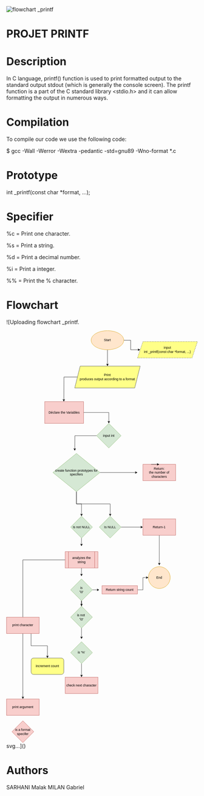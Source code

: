 ![flowchart _printf](https://github.com/MadMartigan3/holbertonschool-printf/assets/105434715/12762314-ce62-4181-8731-c379f549d60d)
# PROJET PRINTF


# Description

In C language, printf() function is used to print formatted output to the standard output stdout (which is generally the console screen).  The printf function is a part of the C standard library <stdio.h> and it can allow formatting the output in numerous ways.

# Compilation

To compile our code we use the following code:

$ gcc -Wall -Werror -Wextra -pedantic -std=gnu89 -Wno-format *.c

# Prototype

 int _printf(const char *format, ...);

# Specifier


%c = Print one character.

%s = Print a string.

%d = Print a decimal number.

%i = Print a integer.

%% = Print the % character.

# Flowchart


![Uploading flowchart _printf.<?xml version="1.0" encoding="UTF-8"?>
<!-- Do not edit this file with editors other than draw.io -->
<!DOCTYPE svg PUBLIC "-//W3C//DTD SVG 1.1//EN" "http://www.w3.org/Graphics/SVG/1.1/DTD/svg11.dtd">
<svg xmlns="http://www.w3.org/2000/svg" xmlns:xlink="http://www.w3.org/1999/xlink" version="1.1" width="701px" height="1511px" viewBox="-0.5 -0.5 701 1511" content="&lt;mxfile host=&quot;app.diagrams.net&quot; modified=&quot;2023-11-23T22:26:04.741Z&quot; agent=&quot;Mozilla/5.0 (Windows NT 10.0; Win64; x64) AppleWebKit/537.36 (KHTML, like Gecko) Chrome/119.0.0.0 Safari/537.36 Edg/119.0.0.0&quot; etag=&quot;bLP34UF-XtNXGeygPslQ&quot; version=&quot;22.1.3&quot; type=&quot;device&quot;&gt;&#10;  &lt;diagram name=&quot;Page-1&quot; id=&quot;Ap1JrtzHKQh4gSKqBTZx&quot;&gt;&#10;    &lt;mxGraphModel dx=&quot;1453&quot; dy=&quot;732&quot; grid=&quot;1&quot; gridSize=&quot;10&quot; guides=&quot;1&quot; tooltips=&quot;1&quot; connect=&quot;1&quot; arrows=&quot;1&quot; fold=&quot;1&quot; page=&quot;1&quot; pageScale=&quot;1&quot; pageWidth=&quot;827&quot; pageHeight=&quot;1169&quot; math=&quot;0&quot; shadow=&quot;0&quot;&gt;&#10;      &lt;root&gt;&#10;        &lt;mxCell id=&quot;0&quot; /&gt;&#10;        &lt;mxCell id=&quot;1&quot; parent=&quot;0&quot; /&gt;&#10;        &lt;mxCell id=&quot;BVkZTpYQEjEBbswBBllR-4&quot; value=&quot;&quot; style=&quot;edgeStyle=orthogonalEdgeStyle;rounded=0;orthogonalLoop=1;jettySize=auto;html=1;&quot; edge=&quot;1&quot; parent=&quot;1&quot; source=&quot;BVkZTpYQEjEBbswBBllR-2&quot; target=&quot;BVkZTpYQEjEBbswBBllR-3&quot;&gt;&#10;          &lt;mxGeometry relative=&quot;1&quot; as=&quot;geometry&quot; /&gt;&#10;        &lt;/mxCell&gt;&#10;        &lt;mxCell id=&quot;BVkZTpYQEjEBbswBBllR-15&quot; style=&quot;edgeStyle=orthogonalEdgeStyle;rounded=0;orthogonalLoop=1;jettySize=auto;html=1;&quot; edge=&quot;1&quot; parent=&quot;1&quot;&gt;&#10;          &lt;mxGeometry relative=&quot;1&quot; as=&quot;geometry&quot;&gt;&#10;            &lt;mxPoint x=&quot;390&quot; y=&quot;130&quot; as=&quot;targetPoint&quot; /&gt;&#10;            &lt;mxPoint x=&quot;390&quot; y=&quot;60&quot; as=&quot;sourcePoint&quot; /&gt;&#10;          &lt;/mxGeometry&gt;&#10;        &lt;/mxCell&gt;&#10;        &lt;mxCell id=&quot;BVkZTpYQEjEBbswBBllR-2&quot; value=&quot;Start&quot; style=&quot;ellipse;whiteSpace=wrap;html=1;fillColor=#ffe6cc;strokeColor=#d79b00;&quot; vertex=&quot;1&quot; parent=&quot;1&quot;&gt;&#10;          &lt;mxGeometry x=&quot;330&quot; width=&quot;120&quot; height=&quot;70&quot; as=&quot;geometry&quot; /&gt;&#10;        &lt;/mxCell&gt;&#10;        &lt;mxCell id=&quot;BVkZTpYQEjEBbswBBllR-3&quot; value=&quot;input &amp;lt;br&amp;gt;int _printf(const char *format, ...)&quot; style=&quot;shape=parallelogram;perimeter=parallelogramPerimeter;whiteSpace=wrap;html=1;fixedSize=1;dashed=1;fillColor=#ffff88;strokeColor=#36393d;&quot; vertex=&quot;1&quot; parent=&quot;1&quot;&gt;&#10;          &lt;mxGeometry x=&quot;500&quot; y=&quot;40&quot; width=&quot;220&quot; height=&quot;60&quot; as=&quot;geometry&quot; /&gt;&#10;        &lt;/mxCell&gt;&#10;        &lt;mxCell id=&quot;BVkZTpYQEjEBbswBBllR-19&quot; style=&quot;edgeStyle=orthogonalEdgeStyle;rounded=0;orthogonalLoop=1;jettySize=auto;html=1;&quot; edge=&quot;1&quot; parent=&quot;1&quot; source=&quot;BVkZTpYQEjEBbswBBllR-5&quot;&gt;&#10;          &lt;mxGeometry relative=&quot;1&quot; as=&quot;geometry&quot;&gt;&#10;            &lt;mxPoint x=&quot;270&quot; y=&quot;439.9999999999998&quot; as=&quot;targetPoint&quot; /&gt;&#10;          &lt;/mxGeometry&gt;&#10;        &lt;/mxCell&gt;&#10;        &lt;mxCell id=&quot;BVkZTpYQEjEBbswBBllR-5&quot; value=&quot;input int&quot; style=&quot;rhombus;whiteSpace=wrap;html=1;fillColor=#d5e8d4;strokeColor=#82b366;&quot; vertex=&quot;1&quot; parent=&quot;1&quot;&gt;&#10;          &lt;mxGeometry x=&quot;350&quot; y=&quot;340&quot; width=&quot;90&quot; height=&quot;90&quot; as=&quot;geometry&quot; /&gt;&#10;        &lt;/mxCell&gt;&#10;        &lt;mxCell id=&quot;BVkZTpYQEjEBbswBBllR-16&quot; style=&quot;edgeStyle=orthogonalEdgeStyle;rounded=0;orthogonalLoop=1;jettySize=auto;html=1;&quot; edge=&quot;1&quot; parent=&quot;1&quot; source=&quot;BVkZTpYQEjEBbswBBllR-6&quot;&gt;&#10;          &lt;mxGeometry relative=&quot;1&quot; as=&quot;geometry&quot;&gt;&#10;            &lt;mxPoint x=&quot;230&quot; y=&quot;260&quot; as=&quot;targetPoint&quot; /&gt;&#10;          &lt;/mxGeometry&gt;&#10;        &lt;/mxCell&gt;&#10;        &lt;mxCell id=&quot;BVkZTpYQEjEBbswBBllR-6&quot; value=&quot;Print &amp;lt;br&amp;gt;produces output according to a format&quot; style=&quot;shape=parallelogram;perimeter=parallelogramPerimeter;whiteSpace=wrap;html=1;fixedSize=1;fillColor=#ffff88;strokeColor=#36393d;&quot; vertex=&quot;1&quot; parent=&quot;1&quot;&gt;&#10;          &lt;mxGeometry x=&quot;270&quot; y=&quot;130&quot; width=&quot;240&quot; height=&quot;80&quot; as=&quot;geometry&quot; /&gt;&#10;        &lt;/mxCell&gt;&#10;        &lt;mxCell id=&quot;BVkZTpYQEjEBbswBBllR-12&quot; style=&quot;edgeStyle=orthogonalEdgeStyle;rounded=0;orthogonalLoop=1;jettySize=auto;html=1;&quot; edge=&quot;1&quot; parent=&quot;1&quot; source=&quot;BVkZTpYQEjEBbswBBllR-7&quot; target=&quot;BVkZTpYQEjEBbswBBllR-13&quot;&gt;&#10;          &lt;mxGeometry relative=&quot;1&quot; as=&quot;geometry&quot;&gt;&#10;            &lt;mxPoint x=&quot;400&quot; y=&quot;650&quot; as=&quot;targetPoint&quot; /&gt;&#10;          &lt;/mxGeometry&gt;&#10;        &lt;/mxCell&gt;&#10;        &lt;mxCell id=&quot;BVkZTpYQEjEBbswBBllR-21&quot; style=&quot;edgeStyle=orthogonalEdgeStyle;rounded=0;orthogonalLoop=1;jettySize=auto;html=1;&quot; edge=&quot;1&quot; parent=&quot;1&quot; source=&quot;BVkZTpYQEjEBbswBBllR-7&quot;&gt;&#10;          &lt;mxGeometry relative=&quot;1&quot; as=&quot;geometry&quot;&gt;&#10;            &lt;mxPoint x=&quot;500&quot; y=&quot;520&quot; as=&quot;targetPoint&quot; /&gt;&#10;          &lt;/mxGeometry&gt;&#10;        &lt;/mxCell&gt;&#10;        &lt;mxCell id=&quot;BVkZTpYQEjEBbswBBllR-37&quot; style=&quot;edgeStyle=orthogonalEdgeStyle;rounded=0;orthogonalLoop=1;jettySize=auto;html=1;&quot; edge=&quot;1&quot; parent=&quot;1&quot; source=&quot;BVkZTpYQEjEBbswBBllR-7&quot; target=&quot;BVkZTpYQEjEBbswBBllR-36&quot;&gt;&#10;          &lt;mxGeometry relative=&quot;1&quot; as=&quot;geometry&quot; /&gt;&#10;        &lt;/mxCell&gt;&#10;        &lt;mxCell id=&quot;BVkZTpYQEjEBbswBBllR-7&quot; value=&quot;create function prototypes for specifers&quot; style=&quot;rhombus;whiteSpace=wrap;html=1;fillColor=#d5e8d4;strokeColor=#82b366;&quot; vertex=&quot;1&quot; parent=&quot;1&quot;&gt;&#10;          &lt;mxGeometry x=&quot;190&quot; y=&quot;450&quot; width=&quot;172.5&quot; height=&quot;140&quot; as=&quot;geometry&quot; /&gt;&#10;        &lt;/mxCell&gt;&#10;        &lt;mxCell id=&quot;BVkZTpYQEjEBbswBBllR-17&quot; style=&quot;edgeStyle=orthogonalEdgeStyle;rounded=0;orthogonalLoop=1;jettySize=auto;html=1;entryX=0.5;entryY=0;entryDx=0;entryDy=0;&quot; edge=&quot;1&quot; parent=&quot;1&quot; source=&quot;BVkZTpYQEjEBbswBBllR-9&quot; target=&quot;BVkZTpYQEjEBbswBBllR-5&quot;&gt;&#10;          &lt;mxGeometry relative=&quot;1&quot; as=&quot;geometry&quot; /&gt;&#10;        &lt;/mxCell&gt;&#10;        &lt;mxCell id=&quot;BVkZTpYQEjEBbswBBllR-9&quot; value=&quot;Déclare the Variables&quot; style=&quot;rounded=0;whiteSpace=wrap;html=1;fillColor=#f8cecc;strokeColor=#b85450;&quot; vertex=&quot;1&quot; parent=&quot;1&quot;&gt;&#10;          &lt;mxGeometry x=&quot;160&quot; y=&quot;260&quot; width=&quot;142.5&quot; height=&quot;80&quot; as=&quot;geometry&quot; /&gt;&#10;        &lt;/mxCell&gt;&#10;        &lt;mxCell id=&quot;BVkZTpYQEjEBbswBBllR-24&quot; style=&quot;edgeStyle=orthogonalEdgeStyle;rounded=0;orthogonalLoop=1;jettySize=auto;html=1;exitX=1;exitY=0.5;exitDx=0;exitDy=0;&quot; edge=&quot;1&quot; parent=&quot;1&quot; source=&quot;BVkZTpYQEjEBbswBBllR-13&quot;&gt;&#10;          &lt;mxGeometry relative=&quot;1&quot; as=&quot;geometry&quot;&gt;&#10;            &lt;mxPoint x=&quot;520&quot; y=&quot;720.0952380952381&quot; as=&quot;targetPoint&quot; /&gt;&#10;          &lt;/mxGeometry&gt;&#10;        &lt;/mxCell&gt;&#10;        &lt;mxCell id=&quot;BVkZTpYQEjEBbswBBllR-13&quot; value=&quot;Is NULL&quot; style=&quot;rhombus;whiteSpace=wrap;html=1;fillColor=#d5e8d4;strokeColor=#82b366;&quot; vertex=&quot;1&quot; parent=&quot;1&quot;&gt;&#10;          &lt;mxGeometry x=&quot;360&quot; y=&quot;680&quot; width=&quot;80&quot; height=&quot;80&quot; as=&quot;geometry&quot; /&gt;&#10;        &lt;/mxCell&gt;&#10;        &lt;mxCell id=&quot;BVkZTpYQEjEBbswBBllR-14&quot; value=&quot;Return:&amp;lt;br&amp;gt;the number of characters&quot; style=&quot;rounded=0;whiteSpace=wrap;html=1;fillColor=#f8cecc;strokeColor=#b85450;&quot; vertex=&quot;1&quot; parent=&quot;1&quot;&gt;&#10;          &lt;mxGeometry x=&quot;520&quot; y=&quot;490&quot; width=&quot;120&quot; height=&quot;60&quot; as=&quot;geometry&quot; /&gt;&#10;        &lt;/mxCell&gt;&#10;        &lt;mxCell id=&quot;BVkZTpYQEjEBbswBBllR-20&quot; style=&quot;edgeStyle=orthogonalEdgeStyle;rounded=0;orthogonalLoop=1;jettySize=auto;html=1;exitX=0.25;exitY=0;exitDx=0;exitDy=0;entryX=0.5;entryY=0;entryDx=0;entryDy=0;&quot; edge=&quot;1&quot; parent=&quot;1&quot; source=&quot;BVkZTpYQEjEBbswBBllR-14&quot; target=&quot;BVkZTpYQEjEBbswBBllR-14&quot;&gt;&#10;          &lt;mxGeometry relative=&quot;1&quot; as=&quot;geometry&quot; /&gt;&#10;        &lt;/mxCell&gt;&#10;        &lt;mxCell id=&quot;BVkZTpYQEjEBbswBBllR-44&quot; style=&quot;edgeStyle=orthogonalEdgeStyle;rounded=0;orthogonalLoop=1;jettySize=auto;html=1;&quot; edge=&quot;1&quot; parent=&quot;1&quot; source=&quot;BVkZTpYQEjEBbswBBllR-22&quot;&gt;&#10;          &lt;mxGeometry relative=&quot;1&quot; as=&quot;geometry&quot;&gt;&#10;            &lt;mxPoint x=&quot;580&quot; y=&quot;860&quot; as=&quot;targetPoint&quot; /&gt;&#10;          &lt;/mxGeometry&gt;&#10;        &lt;/mxCell&gt;&#10;        &lt;mxCell id=&quot;BVkZTpYQEjEBbswBBllR-22&quot; value=&quot;Return-1&quot; style=&quot;rounded=0;whiteSpace=wrap;html=1;fillColor=#f8cecc;strokeColor=#b85450;&quot; vertex=&quot;1&quot; parent=&quot;1&quot;&gt;&#10;          &lt;mxGeometry x=&quot;520&quot; y=&quot;690&quot; width=&quot;120&quot; height=&quot;60&quot; as=&quot;geometry&quot; /&gt;&#10;        &lt;/mxCell&gt;&#10;        &lt;mxCell id=&quot;BVkZTpYQEjEBbswBBllR-28&quot; value=&quot;End&quot; style=&quot;ellipse;whiteSpace=wrap;html=1;aspect=fixed;fillColor=#ffe6cc;strokeColor=#d79b00;&quot; vertex=&quot;1&quot; parent=&quot;1&quot;&gt;&#10;          &lt;mxGeometry x=&quot;540&quot; y=&quot;865&quot; width=&quot;80&quot; height=&quot;80&quot; as=&quot;geometry&quot; /&gt;&#10;        &lt;/mxCell&gt;&#10;        &lt;mxCell id=&quot;BVkZTpYQEjEBbswBBllR-39&quot; style=&quot;edgeStyle=orthogonalEdgeStyle;rounded=0;orthogonalLoop=1;jettySize=auto;html=1;exitX=0.5;exitY=1;exitDx=0;exitDy=0;&quot; edge=&quot;1&quot; parent=&quot;1&quot; source=&quot;BVkZTpYQEjEBbswBBllR-33&quot;&gt;&#10;          &lt;mxGeometry relative=&quot;1&quot; as=&quot;geometry&quot;&gt;&#10;            &lt;mxPoint x=&quot;294.80952380952374&quot; y=&quot;900&quot; as=&quot;targetPoint&quot; /&gt;&#10;          &lt;/mxGeometry&gt;&#10;        &lt;/mxCell&gt;&#10;        &lt;mxCell id=&quot;BVkZTpYQEjEBbswBBllR-56&quot; style=&quot;edgeStyle=orthogonalEdgeStyle;rounded=0;orthogonalLoop=1;jettySize=auto;html=1;&quot; edge=&quot;1&quot; parent=&quot;1&quot; source=&quot;BVkZTpYQEjEBbswBBllR-33&quot; target=&quot;BVkZTpYQEjEBbswBBllR-57&quot;&gt;&#10;          &lt;mxGeometry relative=&quot;1&quot; as=&quot;geometry&quot;&gt;&#10;            &lt;mxPoint x=&quot;80&quot; y=&quot;1380&quot; as=&quot;targetPoint&quot; /&gt;&#10;          &lt;/mxGeometry&gt;&#10;        &lt;/mxCell&gt;&#10;        &lt;mxCell id=&quot;BVkZTpYQEjEBbswBBllR-33&quot; value=&quot;analyzes the string&quot; style=&quot;shape=process;whiteSpace=wrap;html=1;backgroundOutline=1;fillColor=#f8cecc;strokeColor=#b85450;&quot; vertex=&quot;1&quot; parent=&quot;1&quot;&gt;&#10;          &lt;mxGeometry x=&quot;235&quot; y=&quot;810&quot; width=&quot;120&quot; height=&quot;60&quot; as=&quot;geometry&quot; /&gt;&#10;        &lt;/mxCell&gt;&#10;        &lt;mxCell id=&quot;BVkZTpYQEjEBbswBBllR-45&quot; style=&quot;edgeStyle=orthogonalEdgeStyle;rounded=0;orthogonalLoop=1;jettySize=auto;html=1;exitX=1;exitY=0.5;exitDx=0;exitDy=0;&quot; edge=&quot;1&quot; parent=&quot;1&quot; source=&quot;BVkZTpYQEjEBbswBBllR-35&quot;&gt;&#10;          &lt;mxGeometry relative=&quot;1&quot; as=&quot;geometry&quot;&gt;&#10;            &lt;mxPoint x=&quot;360&quot; y=&quot;950.047619047619&quot; as=&quot;targetPoint&quot; /&gt;&#10;          &lt;/mxGeometry&gt;&#10;        &lt;/mxCell&gt;&#10;        &lt;mxCell id=&quot;BVkZTpYQEjEBbswBBllR-46&quot; style=&quot;edgeStyle=orthogonalEdgeStyle;rounded=0;orthogonalLoop=1;jettySize=auto;html=1;&quot; edge=&quot;1&quot; parent=&quot;1&quot; source=&quot;BVkZTpYQEjEBbswBBllR-35&quot; target=&quot;BVkZTpYQEjEBbswBBllR-47&quot;&gt;&#10;          &lt;mxGeometry relative=&quot;1&quot; as=&quot;geometry&quot;&gt;&#10;            &lt;mxPoint x=&quot;295&quot; y=&quot;1050&quot; as=&quot;targetPoint&quot; /&gt;&#10;          &lt;/mxGeometry&gt;&#10;        &lt;/mxCell&gt;&#10;        &lt;mxCell id=&quot;BVkZTpYQEjEBbswBBllR-35&quot; value=&quot;is&amp;lt;br&amp;gt;&amp;#39;\0&amp;#39;&quot; style=&quot;rhombus;whiteSpace=wrap;html=1;fillColor=#d5e8d4;strokeColor=#82b366;&quot; vertex=&quot;1&quot; parent=&quot;1&quot;&gt;&#10;          &lt;mxGeometry x=&quot;255&quot; y=&quot;910&quot; width=&quot;80&quot; height=&quot;80&quot; as=&quot;geometry&quot; /&gt;&#10;        &lt;/mxCell&gt;&#10;        &lt;mxCell id=&quot;BVkZTpYQEjEBbswBBllR-38&quot; style=&quot;edgeStyle=orthogonalEdgeStyle;rounded=0;orthogonalLoop=1;jettySize=auto;html=1;exitX=0.5;exitY=1;exitDx=0;exitDy=0;&quot; edge=&quot;1&quot; parent=&quot;1&quot; source=&quot;BVkZTpYQEjEBbswBBllR-36&quot;&gt;&#10;          &lt;mxGeometry relative=&quot;1&quot; as=&quot;geometry&quot;&gt;&#10;            &lt;mxPoint x=&quot;294.80952380952374&quot; y=&quot;790&quot; as=&quot;targetPoint&quot; /&gt;&#10;          &lt;/mxGeometry&gt;&#10;        &lt;/mxCell&gt;&#10;        &lt;mxCell id=&quot;BVkZTpYQEjEBbswBBllR-36&quot; value=&quot;Is not NULL&quot; style=&quot;rhombus;whiteSpace=wrap;html=1;fillColor=#d5e8d4;strokeColor=#82b366;&quot; vertex=&quot;1&quot; parent=&quot;1&quot;&gt;&#10;          &lt;mxGeometry x=&quot;255&quot; y=&quot;680&quot; width=&quot;80&quot; height=&quot;80&quot; as=&quot;geometry&quot; /&gt;&#10;        &lt;/mxCell&gt;&#10;        &lt;mxCell id=&quot;BVkZTpYQEjEBbswBBllR-43&quot; style=&quot;edgeStyle=orthogonalEdgeStyle;rounded=0;orthogonalLoop=1;jettySize=auto;html=1;&quot; edge=&quot;1&quot; parent=&quot;1&quot; source=&quot;BVkZTpYQEjEBbswBBllR-42&quot; target=&quot;BVkZTpYQEjEBbswBBllR-28&quot;&gt;&#10;          &lt;mxGeometry relative=&quot;1&quot; as=&quot;geometry&quot;&gt;&#10;            &lt;mxPoint x=&quot;530&quot; y=&quot;870&quot; as=&quot;targetPoint&quot; /&gt;&#10;          &lt;/mxGeometry&gt;&#10;        &lt;/mxCell&gt;&#10;        &lt;mxCell id=&quot;BVkZTpYQEjEBbswBBllR-42&quot; value=&quot;Return string count&quot; style=&quot;rounded=0;whiteSpace=wrap;html=1;direction=west;fillColor=#f8cecc;strokeColor=#b85450;&quot; vertex=&quot;1&quot; parent=&quot;1&quot;&gt;&#10;          &lt;mxGeometry x=&quot;370&quot; y=&quot;935&quot; width=&quot;130&quot; height=&quot;30&quot; as=&quot;geometry&quot; /&gt;&#10;        &lt;/mxCell&gt;&#10;        &lt;mxCell id=&quot;BVkZTpYQEjEBbswBBllR-48&quot; style=&quot;edgeStyle=orthogonalEdgeStyle;rounded=0;orthogonalLoop=1;jettySize=auto;html=1;&quot; edge=&quot;1&quot; parent=&quot;1&quot; source=&quot;BVkZTpYQEjEBbswBBllR-47&quot;&gt;&#10;          &lt;mxGeometry relative=&quot;1&quot; as=&quot;geometry&quot;&gt;&#10;            &lt;mxPoint x=&quot;295&quot; y=&quot;1130&quot; as=&quot;targetPoint&quot; /&gt;&#10;          &lt;/mxGeometry&gt;&#10;        &lt;/mxCell&gt;&#10;        &lt;mxCell id=&quot;BVkZTpYQEjEBbswBBllR-47&quot; value=&quot;is not&amp;amp;nbsp;&amp;lt;br&amp;gt;&amp;#39;\0&amp;#39;&quot; style=&quot;rhombus;whiteSpace=wrap;html=1;fillColor=#d5e8d4;strokeColor=#82b366;&quot; vertex=&quot;1&quot; parent=&quot;1&quot;&gt;&#10;          &lt;mxGeometry x=&quot;255&quot; y=&quot;1010&quot; width=&quot;80&quot; height=&quot;80&quot; as=&quot;geometry&quot; /&gt;&#10;        &lt;/mxCell&gt;&#10;        &lt;mxCell id=&quot;BVkZTpYQEjEBbswBBllR-50&quot; style=&quot;edgeStyle=orthogonalEdgeStyle;rounded=0;orthogonalLoop=1;jettySize=auto;html=1;&quot; edge=&quot;1&quot; parent=&quot;1&quot; source=&quot;BVkZTpYQEjEBbswBBllR-49&quot; target=&quot;BVkZTpYQEjEBbswBBllR-51&quot;&gt;&#10;          &lt;mxGeometry relative=&quot;1&quot; as=&quot;geometry&quot;&gt;&#10;            &lt;mxPoint x=&quot;295&quot; y=&quot;1300&quot; as=&quot;targetPoint&quot; /&gt;&#10;          &lt;/mxGeometry&gt;&#10;        &lt;/mxCell&gt;&#10;        &lt;mxCell id=&quot;BVkZTpYQEjEBbswBBllR-49&quot; value=&quot;is &amp;#39;%&amp;#39;&quot; style=&quot;rhombus;whiteSpace=wrap;html=1;fillColor=#d5e8d4;strokeColor=#82b366;&quot; vertex=&quot;1&quot; parent=&quot;1&quot;&gt;&#10;          &lt;mxGeometry x=&quot;255&quot; y=&quot;1140&quot; width=&quot;80&quot; height=&quot;80&quot; as=&quot;geometry&quot; /&gt;&#10;        &lt;/mxCell&gt;&#10;        &lt;mxCell id=&quot;BVkZTpYQEjEBbswBBllR-51&quot; value=&quot;check next character&quot; style=&quot;rounded=0;whiteSpace=wrap;html=1;fillColor=#f8cecc;strokeColor=#b85450;&quot; vertex=&quot;1&quot; parent=&quot;1&quot;&gt;&#10;          &lt;mxGeometry x=&quot;235&quot; y=&quot;1270&quot; width=&quot;120&quot; height=&quot;60&quot; as=&quot;geometry&quot; /&gt;&#10;        &lt;/mxCell&gt;&#10;        &lt;mxCell id=&quot;BVkZTpYQEjEBbswBBllR-57&quot; value=&quot;print argument&quot; style=&quot;rounded=0;whiteSpace=wrap;html=1;fillColor=#f8cecc;strokeColor=#b85450;&quot; vertex=&quot;1&quot; parent=&quot;1&quot;&gt;&#10;          &lt;mxGeometry x=&quot;20&quot; y=&quot;1350&quot; width=&quot;120&quot; height=&quot;60&quot; as=&quot;geometry&quot; /&gt;&#10;        &lt;/mxCell&gt;&#10;        &lt;mxCell id=&quot;BVkZTpYQEjEBbswBBllR-58&quot; value=&quot;is a format specifer&quot; style=&quot;rhombus;whiteSpace=wrap;html=1;fillColor=#f8cecc;strokeColor=#b85450;&quot; vertex=&quot;1&quot; parent=&quot;1&quot;&gt;&#10;          &lt;mxGeometry x=&quot;40&quot; y=&quot;1430&quot; width=&quot;80&quot; height=&quot;80&quot; as=&quot;geometry&quot; /&gt;&#10;        &lt;/mxCell&gt;&#10;        &lt;mxCell id=&quot;BVkZTpYQEjEBbswBBllR-61&quot; style=&quot;edgeStyle=orthogonalEdgeStyle;rounded=0;orthogonalLoop=1;jettySize=auto;html=1;exitX=0.75;exitY=1;exitDx=0;exitDy=0;&quot; edge=&quot;1&quot; parent=&quot;1&quot; source=&quot;BVkZTpYQEjEBbswBBllR-59&quot; target=&quot;BVkZTpYQEjEBbswBBllR-60&quot;&gt;&#10;          &lt;mxGeometry relative=&quot;1&quot; as=&quot;geometry&quot; /&gt;&#10;        &lt;/mxCell&gt;&#10;        &lt;mxCell id=&quot;BVkZTpYQEjEBbswBBllR-59&quot; value=&quot;print character&quot; style=&quot;rounded=0;whiteSpace=wrap;html=1;fillColor=#f8cecc;strokeColor=#b85450;&quot; vertex=&quot;1&quot; parent=&quot;1&quot;&gt;&#10;          &lt;mxGeometry x=&quot;20&quot; y=&quot;1050&quot; width=&quot;120&quot; height=&quot;60&quot; as=&quot;geometry&quot; /&gt;&#10;        &lt;/mxCell&gt;&#10;        &lt;mxCell id=&quot;BVkZTpYQEjEBbswBBllR-60&quot; value=&quot;increment count&quot; style=&quot;rounded=1;whiteSpace=wrap;html=1;fillColor=#ffff88;strokeColor=#36393d;&quot; vertex=&quot;1&quot; parent=&quot;1&quot;&gt;&#10;          &lt;mxGeometry x=&quot;110&quot; y=&quot;1200&quot; width=&quot;120&quot; height=&quot;60&quot; as=&quot;geometry&quot; /&gt;&#10;        &lt;/mxCell&gt;&#10;      &lt;/root&gt;&#10;    &lt;/mxGraphModel&gt;&#10;  &lt;/diagram&gt;&#10;&lt;/mxfile&gt;&#10;"><defs/><g><path d="M 430 35 L 455 35 L 455 70 L 483.63 70" fill="none" stroke="rgb(0, 0, 0)" stroke-miterlimit="10" pointer-events="stroke"/><path d="M 488.88 70 L 481.88 73.5 L 483.63 70 L 481.88 66.5 Z" fill="rgb(0, 0, 0)" stroke="rgb(0, 0, 0)" stroke-miterlimit="10" pointer-events="all"/><path d="M 370 60 L 370 123.63" fill="none" stroke="rgb(0, 0, 0)" stroke-miterlimit="10" pointer-events="stroke"/><path d="M 370 128.88 L 366.5 121.88 L 370 123.63 L 373.5 121.88 Z" fill="rgb(0, 0, 0)" stroke="rgb(0, 0, 0)" stroke-miterlimit="10" pointer-events="all"/><ellipse cx="370" cy="35" rx="60" ry="35" fill="#ffe6cc" stroke="#d79b00" pointer-events="all"/><g transform="translate(-0.5 -0.5)"><switch><foreignObject pointer-events="none" width="100%" height="100%" requiredFeatures="http://www.w3.org/TR/SVG11/feature#Extensibility" style="overflow: visible; text-align: left;"><div xmlns="http://www.w3.org/1999/xhtml" style="display: flex; align-items: unsafe center; justify-content: unsafe center; width: 118px; height: 1px; padding-top: 35px; margin-left: 311px;"><div data-drawio-colors="color: rgb(0, 0, 0); " style="box-sizing: border-box; font-size: 0px; text-align: center;"><div style="display: inline-block; font-size: 12px; font-family: Helvetica; color: rgb(0, 0, 0); line-height: 1.2; pointer-events: all; white-space: normal; overflow-wrap: normal;">Start</div></div></div></foreignObject><text x="370" y="39" fill="rgb(0, 0, 0)" font-family="Helvetica" font-size="12px" text-anchor="middle">Start</text></switch></g><path d="M 480 100 L 500 40 L 700 40 L 680 100 Z" fill="#ffff88" stroke="#36393d" stroke-miterlimit="10" stroke-dasharray="3 3" pointer-events="all"/><g transform="translate(-0.5 -0.5)"><switch><foreignObject pointer-events="none" width="100%" height="100%" requiredFeatures="http://www.w3.org/TR/SVG11/feature#Extensibility" style="overflow: visible; text-align: left;"><div xmlns="http://www.w3.org/1999/xhtml" style="display: flex; align-items: unsafe center; justify-content: unsafe center; width: 218px; height: 1px; padding-top: 70px; margin-left: 481px;"><div data-drawio-colors="color: rgb(0, 0, 0); " style="box-sizing: border-box; font-size: 0px; text-align: center;"><div style="display: inline-block; font-size: 12px; font-family: Helvetica; color: rgb(0, 0, 0); line-height: 1.2; pointer-events: all; white-space: normal; overflow-wrap: normal;">input <br />int _printf(const char *format, ...)</div></div></div></foreignObject><text x="590" y="74" fill="rgb(0, 0, 0)" font-family="Helvetica" font-size="12px" text-anchor="middle">input...</text></switch></g><path d="M 330 385 L 250.5 385 L 250.06 433.63" fill="none" stroke="rgb(0, 0, 0)" stroke-miterlimit="10" pointer-events="stroke"/><path d="M 250.01 438.88 L 246.57 431.85 L 250.06 433.63 L 253.57 431.91 Z" fill="rgb(0, 0, 0)" stroke="rgb(0, 0, 0)" stroke-miterlimit="10" pointer-events="all"/><path d="M 375 340 L 420 385 L 375 430 L 330 385 Z" fill="#d5e8d4" stroke="#82b366" stroke-miterlimit="10" pointer-events="all"/><g transform="translate(-0.5 -0.5)"><switch><foreignObject pointer-events="none" width="100%" height="100%" requiredFeatures="http://www.w3.org/TR/SVG11/feature#Extensibility" style="overflow: visible; text-align: left;"><div xmlns="http://www.w3.org/1999/xhtml" style="display: flex; align-items: unsafe center; justify-content: unsafe center; width: 88px; height: 1px; padding-top: 385px; margin-left: 331px;"><div data-drawio-colors="color: rgb(0, 0, 0); " style="box-sizing: border-box; font-size: 0px; text-align: center;"><div style="display: inline-block; font-size: 12px; font-family: Helvetica; color: rgb(0, 0, 0); line-height: 1.2; pointer-events: all; white-space: normal; overflow-wrap: normal;">input int</div></div></div></foreignObject><text x="375" y="389" fill="rgb(0, 0, 0)" font-family="Helvetica" font-size="12px" text-anchor="middle">input int</text></switch></g><path d="M 260 170 L 210.5 170 L 210.04 253.63" fill="none" stroke="rgb(0, 0, 0)" stroke-miterlimit="10" pointer-events="stroke"/><path d="M 210.01 258.88 L 206.55 251.86 L 210.04 253.63 L 213.55 251.9 Z" fill="rgb(0, 0, 0)" stroke="rgb(0, 0, 0)" stroke-miterlimit="10" pointer-events="all"/><path d="M 250 210 L 270 130 L 490 130 L 470 210 Z" fill="#ffff88" stroke="#36393d" stroke-miterlimit="10" pointer-events="all"/><g transform="translate(-0.5 -0.5)"><switch><foreignObject pointer-events="none" width="100%" height="100%" requiredFeatures="http://www.w3.org/TR/SVG11/feature#Extensibility" style="overflow: visible; text-align: left;"><div xmlns="http://www.w3.org/1999/xhtml" style="display: flex; align-items: unsafe center; justify-content: unsafe center; width: 238px; height: 1px; padding-top: 170px; margin-left: 251px;"><div data-drawio-colors="color: rgb(0, 0, 0); " style="box-sizing: border-box; font-size: 0px; text-align: center;"><div style="display: inline-block; font-size: 12px; font-family: Helvetica; color: rgb(0, 0, 0); line-height: 1.2; pointer-events: all; white-space: normal; overflow-wrap: normal;">Print <br />produces output according to a format</div></div></div></foreignObject><text x="370" y="174" fill="rgb(0, 0, 0)" font-family="Helvetica" font-size="12px" text-anchor="middle">Print...</text></switch></g><path d="M 256.33 589.93 L 256.33 635 L 380 635 L 380 673.63" fill="none" stroke="rgb(0, 0, 0)" stroke-miterlimit="10" pointer-events="stroke"/><path d="M 380 678.88 L 376.5 671.88 L 380 673.63 L 383.5 671.88 Z" fill="rgb(0, 0, 0)" stroke="rgb(0, 0, 0)" stroke-miterlimit="10" pointer-events="all"/><path d="M 342.5 520 L 411.33 520 L 473.63 520" fill="none" stroke="rgb(0, 0, 0)" stroke-miterlimit="10" pointer-events="stroke"/><path d="M 478.88 520 L 471.88 523.5 L 473.63 520 L 471.88 516.5 Z" fill="rgb(0, 0, 0)" stroke="rgb(0, 0, 0)" stroke-miterlimit="10" pointer-events="all"/><path d="M 256.33 589.93 L 256.33 635 L 275 635 L 275 673.63" fill="none" stroke="rgb(0, 0, 0)" stroke-miterlimit="10" pointer-events="stroke"/><path d="M 275 678.88 L 271.5 671.88 L 275 673.63 L 278.5 671.88 Z" fill="rgb(0, 0, 0)" stroke="rgb(0, 0, 0)" stroke-miterlimit="10" pointer-events="all"/><path d="M 256.25 450 L 342.5 520 L 256.25 590 L 170 520 Z" fill="#d5e8d4" stroke="#82b366" stroke-miterlimit="10" pointer-events="all"/><g transform="translate(-0.5 -0.5)"><switch><foreignObject pointer-events="none" width="100%" height="100%" requiredFeatures="http://www.w3.org/TR/SVG11/feature#Extensibility" style="overflow: visible; text-align: left;"><div xmlns="http://www.w3.org/1999/xhtml" style="display: flex; align-items: unsafe center; justify-content: unsafe center; width: 171px; height: 1px; padding-top: 520px; margin-left: 171px;"><div data-drawio-colors="color: rgb(0, 0, 0); " style="box-sizing: border-box; font-size: 0px; text-align: center;"><div style="display: inline-block; font-size: 12px; font-family: Helvetica; color: rgb(0, 0, 0); line-height: 1.2; pointer-events: all; white-space: normal; overflow-wrap: normal;">create function prototypes for specifers</div></div></div></foreignObject><text x="256" y="524" fill="rgb(0, 0, 0)" font-family="Helvetica" font-size="12px" text-anchor="middle">create function prototypes fo...</text></switch></g><path d="M 282.5 300 L 375 300 L 375 333.63" fill="none" stroke="rgb(0, 0, 0)" stroke-miterlimit="10" pointer-events="stroke"/><path d="M 375 338.88 L 371.5 331.88 L 375 333.63 L 378.5 331.88 Z" fill="rgb(0, 0, 0)" stroke="rgb(0, 0, 0)" stroke-miterlimit="10" pointer-events="all"/><rect x="140" y="260" width="142.5" height="80" fill="#f8cecc" stroke="#b85450" pointer-events="all"/><g transform="translate(-0.5 -0.5)"><switch><foreignObject pointer-events="none" width="100%" height="100%" requiredFeatures="http://www.w3.org/TR/SVG11/feature#Extensibility" style="overflow: visible; text-align: left;"><div xmlns="http://www.w3.org/1999/xhtml" style="display: flex; align-items: unsafe center; justify-content: unsafe center; width: 141px; height: 1px; padding-top: 300px; margin-left: 141px;"><div data-drawio-colors="color: rgb(0, 0, 0); " style="box-sizing: border-box; font-size: 0px; text-align: center;"><div style="display: inline-block; font-size: 12px; font-family: Helvetica; color: rgb(0, 0, 0); line-height: 1.2; pointer-events: all; white-space: normal; overflow-wrap: normal;">Déclare the Variables</div></div></div></foreignObject><text x="211" y="304" fill="rgb(0, 0, 0)" font-family="Helvetica" font-size="12px" text-anchor="middle">Déclare the Variables</text></switch></g><path d="M 420 720 L 460 720 L 493.63 720.08" fill="none" stroke="rgb(0, 0, 0)" stroke-miterlimit="10" pointer-events="stroke"/><path d="M 498.88 720.09 L 491.87 723.58 L 493.63 720.08 L 491.89 716.58 Z" fill="rgb(0, 0, 0)" stroke="rgb(0, 0, 0)" stroke-miterlimit="10" pointer-events="all"/><path d="M 380 680 L 420 720 L 380 760 L 340 720 Z" fill="#d5e8d4" stroke="#82b366" stroke-miterlimit="10" pointer-events="all"/><g transform="translate(-0.5 -0.5)"><switch><foreignObject pointer-events="none" width="100%" height="100%" requiredFeatures="http://www.w3.org/TR/SVG11/feature#Extensibility" style="overflow: visible; text-align: left;"><div xmlns="http://www.w3.org/1999/xhtml" style="display: flex; align-items: unsafe center; justify-content: unsafe center; width: 78px; height: 1px; padding-top: 720px; margin-left: 341px;"><div data-drawio-colors="color: rgb(0, 0, 0); " style="box-sizing: border-box; font-size: 0px; text-align: center;"><div style="display: inline-block; font-size: 12px; font-family: Helvetica; color: rgb(0, 0, 0); line-height: 1.2; pointer-events: all; white-space: normal; overflow-wrap: normal;">Is NULL</div></div></div></foreignObject><text x="380" y="724" fill="rgb(0, 0, 0)" font-family="Helvetica" font-size="12px" text-anchor="middle">Is NULL</text></switch></g><rect x="500" y="490" width="120" height="60" fill="#f8cecc" stroke="#b85450" pointer-events="all"/><g transform="translate(-0.5 -0.5)"><switch><foreignObject pointer-events="none" width="100%" height="100%" requiredFeatures="http://www.w3.org/TR/SVG11/feature#Extensibility" style="overflow: visible; text-align: left;"><div xmlns="http://www.w3.org/1999/xhtml" style="display: flex; align-items: unsafe center; justify-content: unsafe center; width: 118px; height: 1px; padding-top: 520px; margin-left: 501px;"><div data-drawio-colors="color: rgb(0, 0, 0); " style="box-sizing: border-box; font-size: 0px; text-align: center;"><div style="display: inline-block; font-size: 12px; font-family: Helvetica; color: rgb(0, 0, 0); line-height: 1.2; pointer-events: all; white-space: normal; overflow-wrap: normal;">Return:<br />the number of characters</div></div></div></foreignObject><text x="560" y="524" fill="rgb(0, 0, 0)" font-family="Helvetica" font-size="12px" text-anchor="middle">Return:...</text></switch></g><path d="M 530 490 L 553.63 490" fill="none" stroke="rgb(0, 0, 0)" stroke-miterlimit="10" pointer-events="stroke"/><path d="M 558.88 490 L 551.88 493.5 L 553.63 490 L 551.88 486.5 Z" fill="rgb(0, 0, 0)" stroke="rgb(0, 0, 0)" stroke-miterlimit="10" pointer-events="all"/><path d="M 560 750 L 560 805 L 560 853.63" fill="none" stroke="rgb(0, 0, 0)" stroke-miterlimit="10" pointer-events="stroke"/><path d="M 560 858.88 L 556.5 851.88 L 560 853.63 L 563.5 851.88 Z" fill="rgb(0, 0, 0)" stroke="rgb(0, 0, 0)" stroke-miterlimit="10" pointer-events="all"/><rect x="500" y="690" width="120" height="60" fill="#f8cecc" stroke="#b85450" pointer-events="all"/><g transform="translate(-0.5 -0.5)"><switch><foreignObject pointer-events="none" width="100%" height="100%" requiredFeatures="http://www.w3.org/TR/SVG11/feature#Extensibility" style="overflow: visible; text-align: left;"><div xmlns="http://www.w3.org/1999/xhtml" style="display: flex; align-items: unsafe center; justify-content: unsafe center; width: 118px; height: 1px; padding-top: 720px; margin-left: 501px;"><div data-drawio-colors="color: rgb(0, 0, 0); " style="box-sizing: border-box; font-size: 0px; text-align: center;"><div style="display: inline-block; font-size: 12px; font-family: Helvetica; color: rgb(0, 0, 0); line-height: 1.2; pointer-events: all; white-space: normal; overflow-wrap: normal;">Return-1</div></div></div></foreignObject><text x="560" y="724" fill="rgb(0, 0, 0)" font-family="Helvetica" font-size="12px" text-anchor="middle">Return-1</text></switch></g><ellipse cx="560" cy="905" rx="40" ry="40" fill="#ffe6cc" stroke="#d79b00" pointer-events="all"/><g transform="translate(-0.5 -0.5)"><switch><foreignObject pointer-events="none" width="100%" height="100%" requiredFeatures="http://www.w3.org/TR/SVG11/feature#Extensibility" style="overflow: visible; text-align: left;"><div xmlns="http://www.w3.org/1999/xhtml" style="display: flex; align-items: unsafe center; justify-content: unsafe center; width: 78px; height: 1px; padding-top: 905px; margin-left: 521px;"><div data-drawio-colors="color: rgb(0, 0, 0); " style="box-sizing: border-box; font-size: 0px; text-align: center;"><div style="display: inline-block; font-size: 12px; font-family: Helvetica; color: rgb(0, 0, 0); line-height: 1.2; pointer-events: all; white-space: normal; overflow-wrap: normal;">End</div></div></div></foreignObject><text x="560" y="909" fill="rgb(0, 0, 0)" font-family="Helvetica" font-size="12px" text-anchor="middle">End</text></switch></g><path d="M 275 870 L 274.85 893.63" fill="none" stroke="rgb(0, 0, 0)" stroke-miterlimit="10" pointer-events="stroke"/><path d="M 274.82 898.88 L 271.36 891.86 L 274.85 893.63 L 278.36 891.9 Z" fill="rgb(0, 0, 0)" stroke="rgb(0, 0, 0)" stroke-miterlimit="10" pointer-events="all"/><path d="M 215 840 L 60 840 L 60 1343.63" fill="none" stroke="rgb(0, 0, 0)" stroke-miterlimit="10" pointer-events="stroke"/><path d="M 60 1348.88 L 56.5 1341.88 L 60 1343.63 L 63.5 1341.88 Z" fill="rgb(0, 0, 0)" stroke="rgb(0, 0, 0)" stroke-miterlimit="10" pointer-events="all"/><rect x="215" y="810" width="120" height="60" fill="#f8cecc" stroke="#b85450" pointer-events="all"/><path d="M 227 810 L 227 870 M 323 810 L 323 870" fill="none" stroke="#b85450" stroke-miterlimit="10" pointer-events="all"/><g transform="translate(-0.5 -0.5)"><switch><foreignObject pointer-events="none" width="100%" height="100%" requiredFeatures="http://www.w3.org/TR/SVG11/feature#Extensibility" style="overflow: visible; text-align: left;"><div xmlns="http://www.w3.org/1999/xhtml" style="display: flex; align-items: unsafe center; justify-content: unsafe center; width: 95px; height: 1px; padding-top: 840px; margin-left: 228px;"><div data-drawio-colors="color: rgb(0, 0, 0); " style="box-sizing: border-box; font-size: 0px; text-align: center;"><div style="display: inline-block; font-size: 12px; font-family: Helvetica; color: rgb(0, 0, 0); line-height: 1.2; pointer-events: all; white-space: normal; overflow-wrap: normal;">analyzes the string</div></div></div></foreignObject><text x="275" y="844" fill="rgb(0, 0, 0)" font-family="Helvetica" font-size="12px" text-anchor="middle">analyzes the str...</text></switch></g><path d="M 315 950 L 333.63 950.04" fill="none" stroke="rgb(0, 0, 0)" stroke-miterlimit="10" pointer-events="stroke"/><path d="M 338.88 950.05 L 331.88 953.53 L 333.63 950.04 L 331.89 946.53 Z" fill="rgb(0, 0, 0)" stroke="rgb(0, 0, 0)" stroke-miterlimit="10" pointer-events="all"/><path d="M 275 990 L 275 1010 L 275 990 L 275 1003.63" fill="none" stroke="rgb(0, 0, 0)" stroke-miterlimit="10" pointer-events="stroke"/><path d="M 275 1008.88 L 271.5 1001.88 L 275 1003.63 L 278.5 1001.88 Z" fill="rgb(0, 0, 0)" stroke="rgb(0, 0, 0)" stroke-miterlimit="10" pointer-events="all"/><path d="M 275 910 L 315 950 L 275 990 L 235 950 Z" fill="#d5e8d4" stroke="#82b366" stroke-miterlimit="10" pointer-events="all"/><g transform="translate(-0.5 -0.5)"><switch><foreignObject pointer-events="none" width="100%" height="100%" requiredFeatures="http://www.w3.org/TR/SVG11/feature#Extensibility" style="overflow: visible; text-align: left;"><div xmlns="http://www.w3.org/1999/xhtml" style="display: flex; align-items: unsafe center; justify-content: unsafe center; width: 78px; height: 1px; padding-top: 950px; margin-left: 236px;"><div data-drawio-colors="color: rgb(0, 0, 0); " style="box-sizing: border-box; font-size: 0px; text-align: center;"><div style="display: inline-block; font-size: 12px; font-family: Helvetica; color: rgb(0, 0, 0); line-height: 1.2; pointer-events: all; white-space: normal; overflow-wrap: normal;">is<br />'\0'</div></div></div></foreignObject><text x="275" y="954" fill="rgb(0, 0, 0)" font-family="Helvetica" font-size="12px" text-anchor="middle">is...</text></switch></g><path d="M 275 760 L 274.85 783.63" fill="none" stroke="rgb(0, 0, 0)" stroke-miterlimit="10" pointer-events="stroke"/><path d="M 274.82 788.88 L 271.36 781.86 L 274.85 783.63 L 278.36 781.9 Z" fill="rgb(0, 0, 0)" stroke="rgb(0, 0, 0)" stroke-miterlimit="10" pointer-events="all"/><path d="M 275 680 L 315 720 L 275 760 L 235 720 Z" fill="#d5e8d4" stroke="#82b366" stroke-miterlimit="10" pointer-events="all"/><g transform="translate(-0.5 -0.5)"><switch><foreignObject pointer-events="none" width="100%" height="100%" requiredFeatures="http://www.w3.org/TR/SVG11/feature#Extensibility" style="overflow: visible; text-align: left;"><div xmlns="http://www.w3.org/1999/xhtml" style="display: flex; align-items: unsafe center; justify-content: unsafe center; width: 78px; height: 1px; padding-top: 720px; margin-left: 236px;"><div data-drawio-colors="color: rgb(0, 0, 0); " style="box-sizing: border-box; font-size: 0px; text-align: center;"><div style="display: inline-block; font-size: 12px; font-family: Helvetica; color: rgb(0, 0, 0); line-height: 1.2; pointer-events: all; white-space: normal; overflow-wrap: normal;">Is not NULL</div></div></div></foreignObject><text x="275" y="724" fill="rgb(0, 0, 0)" font-family="Helvetica" font-size="12px" text-anchor="middle">Is not NULL</text></switch></g><path d="M 480 950 L 500 950 L 500 905 L 513.63 905" fill="none" stroke="rgb(0, 0, 0)" stroke-miterlimit="10" pointer-events="stroke"/><path d="M 518.88 905 L 511.88 908.5 L 513.63 905 L 511.88 901.5 Z" fill="rgb(0, 0, 0)" stroke="rgb(0, 0, 0)" stroke-miterlimit="10" pointer-events="all"/><rect x="350" y="935" width="130" height="30" fill="#f8cecc" stroke="#b85450" transform="rotate(180,415,950)" pointer-events="all"/><g transform="translate(-0.5 -0.5)"><switch><foreignObject pointer-events="none" width="100%" height="100%" requiredFeatures="http://www.w3.org/TR/SVG11/feature#Extensibility" style="overflow: visible; text-align: left;"><div xmlns="http://www.w3.org/1999/xhtml" style="display: flex; align-items: unsafe center; justify-content: unsafe center; width: 128px; height: 1px; padding-top: 950px; margin-left: 351px;"><div data-drawio-colors="color: rgb(0, 0, 0); " style="box-sizing: border-box; font-size: 0px; text-align: center;"><div style="display: inline-block; font-size: 12px; font-family: Helvetica; color: rgb(0, 0, 0); line-height: 1.2; pointer-events: all; white-space: normal; overflow-wrap: normal;">Return string count</div></div></div></foreignObject><text x="415" y="954" fill="rgb(0, 0, 0)" font-family="Helvetica" font-size="12px" text-anchor="middle">Return string count</text></switch></g><path d="M 275 1090 L 275 1110 L 275 1123.63" fill="none" stroke="rgb(0, 0, 0)" stroke-miterlimit="10" pointer-events="stroke"/><path d="M 275 1128.88 L 271.5 1121.88 L 275 1123.63 L 278.5 1121.88 Z" fill="rgb(0, 0, 0)" stroke="rgb(0, 0, 0)" stroke-miterlimit="10" pointer-events="all"/><path d="M 275 1010 L 315 1050 L 275 1090 L 235 1050 Z" fill="#d5e8d4" stroke="#82b366" stroke-miterlimit="10" pointer-events="all"/><g transform="translate(-0.5 -0.5)"><switch><foreignObject pointer-events="none" width="100%" height="100%" requiredFeatures="http://www.w3.org/TR/SVG11/feature#Extensibility" style="overflow: visible; text-align: left;"><div xmlns="http://www.w3.org/1999/xhtml" style="display: flex; align-items: unsafe center; justify-content: unsafe center; width: 78px; height: 1px; padding-top: 1050px; margin-left: 236px;"><div data-drawio-colors="color: rgb(0, 0, 0); " style="box-sizing: border-box; font-size: 0px; text-align: center;"><div style="display: inline-block; font-size: 12px; font-family: Helvetica; color: rgb(0, 0, 0); line-height: 1.2; pointer-events: all; white-space: normal; overflow-wrap: normal;">is not <br />'\0'</div></div></div></foreignObject><text x="275" y="1054" fill="rgb(0, 0, 0)" font-family="Helvetica" font-size="12px" text-anchor="middle">is not...</text></switch></g><path d="M 275 1220 L 275 1263.63" fill="none" stroke="rgb(0, 0, 0)" stroke-miterlimit="10" pointer-events="stroke"/><path d="M 275 1268.88 L 271.5 1261.88 L 275 1263.63 L 278.5 1261.88 Z" fill="rgb(0, 0, 0)" stroke="rgb(0, 0, 0)" stroke-miterlimit="10" pointer-events="all"/><path d="M 275 1140 L 315 1180 L 275 1220 L 235 1180 Z" fill="#d5e8d4" stroke="#82b366" stroke-miterlimit="10" pointer-events="all"/><g transform="translate(-0.5 -0.5)"><switch><foreignObject pointer-events="none" width="100%" height="100%" requiredFeatures="http://www.w3.org/TR/SVG11/feature#Extensibility" style="overflow: visible; text-align: left;"><div xmlns="http://www.w3.org/1999/xhtml" style="display: flex; align-items: unsafe center; justify-content: unsafe center; width: 78px; height: 1px; padding-top: 1180px; margin-left: 236px;"><div data-drawio-colors="color: rgb(0, 0, 0); " style="box-sizing: border-box; font-size: 0px; text-align: center;"><div style="display: inline-block; font-size: 12px; font-family: Helvetica; color: rgb(0, 0, 0); line-height: 1.2; pointer-events: all; white-space: normal; overflow-wrap: normal;">is '%'</div></div></div></foreignObject><text x="275" y="1184" fill="rgb(0, 0, 0)" font-family="Helvetica" font-size="12px" text-anchor="middle">is '%'</text></switch></g><rect x="215" y="1270" width="120" height="60" fill="#f8cecc" stroke="#b85450" pointer-events="all"/><g transform="translate(-0.5 -0.5)"><switch><foreignObject pointer-events="none" width="100%" height="100%" requiredFeatures="http://www.w3.org/TR/SVG11/feature#Extensibility" style="overflow: visible; text-align: left;"><div xmlns="http://www.w3.org/1999/xhtml" style="display: flex; align-items: unsafe center; justify-content: unsafe center; width: 118px; height: 1px; padding-top: 1300px; margin-left: 216px;"><div data-drawio-colors="color: rgb(0, 0, 0); " style="box-sizing: border-box; font-size: 0px; text-align: center;"><div style="display: inline-block; font-size: 12px; font-family: Helvetica; color: rgb(0, 0, 0); line-height: 1.2; pointer-events: all; white-space: normal; overflow-wrap: normal;">check next character</div></div></div></foreignObject><text x="275" y="1304" fill="rgb(0, 0, 0)" font-family="Helvetica" font-size="12px" text-anchor="middle">check next character</text></switch></g><rect x="0" y="1350" width="120" height="60" fill="#f8cecc" stroke="#b85450" pointer-events="all"/><g transform="translate(-0.5 -0.5)"><switch><foreignObject pointer-events="none" width="100%" height="100%" requiredFeatures="http://www.w3.org/TR/SVG11/feature#Extensibility" style="overflow: visible; text-align: left;"><div xmlns="http://www.w3.org/1999/xhtml" style="display: flex; align-items: unsafe center; justify-content: unsafe center; width: 118px; height: 1px; padding-top: 1380px; margin-left: 1px;"><div data-drawio-colors="color: rgb(0, 0, 0); " style="box-sizing: border-box; font-size: 0px; text-align: center;"><div style="display: inline-block; font-size: 12px; font-family: Helvetica; color: rgb(0, 0, 0); line-height: 1.2; pointer-events: all; white-space: normal; overflow-wrap: normal;">print argument</div></div></div></foreignObject><text x="60" y="1384" fill="rgb(0, 0, 0)" font-family="Helvetica" font-size="12px" text-anchor="middle">print argument</text></switch></g><path d="M 60 1430 L 100 1470 L 60 1510 L 20 1470 Z" fill="#f8cecc" stroke="#b85450" stroke-miterlimit="10" pointer-events="all"/><g transform="translate(-0.5 -0.5)"><switch><foreignObject pointer-events="none" width="100%" height="100%" requiredFeatures="http://www.w3.org/TR/SVG11/feature#Extensibility" style="overflow: visible; text-align: left;"><div xmlns="http://www.w3.org/1999/xhtml" style="display: flex; align-items: unsafe center; justify-content: unsafe center; width: 78px; height: 1px; padding-top: 1470px; margin-left: 21px;"><div data-drawio-colors="color: rgb(0, 0, 0); " style="box-sizing: border-box; font-size: 0px; text-align: center;"><div style="display: inline-block; font-size: 12px; font-family: Helvetica; color: rgb(0, 0, 0); line-height: 1.2; pointer-events: all; white-space: normal; overflow-wrap: normal;">is a format specifer</div></div></div></foreignObject><text x="60" y="1474" fill="rgb(0, 0, 0)" font-family="Helvetica" font-size="12px" text-anchor="middle">is a format s...</text></switch></g><path d="M 90 1110 L 90 1155 L 150 1155 L 150 1193.63" fill="none" stroke="rgb(0, 0, 0)" stroke-miterlimit="10" pointer-events="stroke"/><path d="M 150 1198.88 L 146.5 1191.88 L 150 1193.63 L 153.5 1191.88 Z" fill="rgb(0, 0, 0)" stroke="rgb(0, 0, 0)" stroke-miterlimit="10" pointer-events="all"/><rect x="0" y="1050" width="120" height="60" fill="#f8cecc" stroke="#b85450" pointer-events="all"/><g transform="translate(-0.5 -0.5)"><switch><foreignObject pointer-events="none" width="100%" height="100%" requiredFeatures="http://www.w3.org/TR/SVG11/feature#Extensibility" style="overflow: visible; text-align: left;"><div xmlns="http://www.w3.org/1999/xhtml" style="display: flex; align-items: unsafe center; justify-content: unsafe center; width: 118px; height: 1px; padding-top: 1080px; margin-left: 1px;"><div data-drawio-colors="color: rgb(0, 0, 0); " style="box-sizing: border-box; font-size: 0px; text-align: center;"><div style="display: inline-block; font-size: 12px; font-family: Helvetica; color: rgb(0, 0, 0); line-height: 1.2; pointer-events: all; white-space: normal; overflow-wrap: normal;">print character</div></div></div></foreignObject><text x="60" y="1084" fill="rgb(0, 0, 0)" font-family="Helvetica" font-size="12px" text-anchor="middle">print character</text></switch></g><rect x="90" y="1200" width="120" height="60" rx="9" ry="9" fill="#ffff88" stroke="#36393d" pointer-events="all"/><g transform="translate(-0.5 -0.5)"><switch><foreignObject pointer-events="none" width="100%" height="100%" requiredFeatures="http://www.w3.org/TR/SVG11/feature#Extensibility" style="overflow: visible; text-align: left;"><div xmlns="http://www.w3.org/1999/xhtml" style="display: flex; align-items: unsafe center; justify-content: unsafe center; width: 118px; height: 1px; padding-top: 1230px; margin-left: 91px;"><div data-drawio-colors="color: rgb(0, 0, 0); " style="box-sizing: border-box; font-size: 0px; text-align: center;"><div style="display: inline-block; font-size: 12px; font-family: Helvetica; color: rgb(0, 0, 0); line-height: 1.2; pointer-events: all; white-space: normal; overflow-wrap: normal;">increment count</div></div></div></foreignObject><text x="150" y="1234" fill="rgb(0, 0, 0)" font-family="Helvetica" font-size="12px" text-anchor="middle">increment count</text></switch></g></g><switch><g requiredFeatures="http://www.w3.org/TR/SVG11/feature#Extensibility"/><a transform="translate(0,-5)" xlink:href="https://www.drawio.com/doc/faq/svg-export-text-problems" target="_blank"><text text-anchor="middle" font-size="10px" x="50%" y="100%">Text is not SVG - cannot display</text></a></switch></svg>svg…]()

# Authors

SARHANI Malak
MILAN Gabriel




